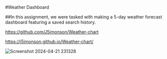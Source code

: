 #Weather Dashboard

##In this assignment, we were tasked with making a 5-day weather forecast dashboard featuring a saved search history.

https://github.com/J5imonson/Weather-chart

https://j5imonson.github.io/Weather-chart/

![Screenshot 2024-04-21 231328](https://github.com/J5imonson/Weather-chart/assets/158312820/2d9f324c-ebbe-4c7f-a195-f7f2fa2b2d47)
